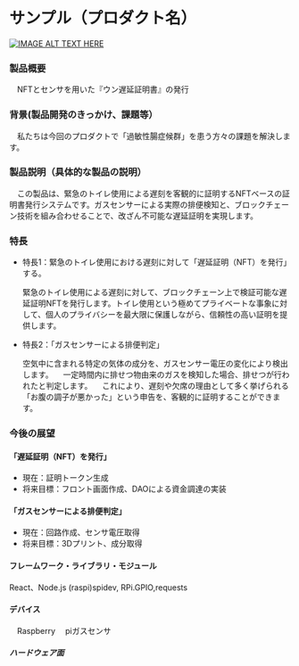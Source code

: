# サンプル（プロダクト名）

[![IMAGE ALT TEXT HERE](https://jphacks.com/wp-content/uploads/2024/07/JPHACKS2024_ogp.jpg)](https://www.youtube.com/watch?v=DZXUkEj-CSI)

### 製品概要

　NFTとセンサを用いた『ウン遅延証明書』の発行


### 背景(製品開発のきっかけ、課題等）

　私たちは今回のプロダクトで「過敏性腸症候群」を患う方々の課題を解決します。


### 製品説明（具体的な製品の説明）

　この製品は、緊急のトイレ使用による遅刻を客観的に証明するNFTベースの証明書発行システムです。ガスセンサーによる実際の排便検知と、ブロックチェーン技術を組み合わせることで、改ざん不可能な遅延証明を実現します。


### 特長
* 特長1：緊急のトイレ使用における遅刻に対して「遅延証明（NFT）を発行」する。

  緊急のトイレ使用による遅刻に対して、ブロックチェーン上で検証可能な遅延証明NFTを発行します。トイレ使用という極めてプライベートな事象に対して、個人のプライバシーを最大限に保護しながら、信頼性の高い証明を提供します。

* 特長2：「ガスセンサーによる排便判定」

  空気中に含まれる特定の気体の成分を、ガスセンサー電圧の変化により検出します。
　一定時間内に排せつ物由来のガスを検知した場合、排せつが行われたと判定します。
　これにより、遅刻や欠席の理由として多く挙げられる「お腹の調子が悪かった」という申告を、客観的に証明することができます。


### 今後の展望
#### 「遅延証明（NFT）を発行」

- 現在：証明トークン生成
- 将来目標：フロント画面作成、DAOによる資金調達の実装


#### 「ガスセンサーによる排便判定」

- 現在：回路作成、センサ電圧取得
- 将来目標：3Dプリント、成分取得


#### フレームワーク・ライブラリ・モジュール
React、Node.js
(raspi)spidev, RPi.GPIO,requests

#### デバイス
　Raspberry
　piガスセンサ


##### ハードウェア面

